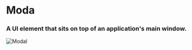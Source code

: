 # Moda
### A UI element that sits on top of an application's main window.

![Modal](https://user-images.githubusercontent.com/97234029/158460312-74a97c2b-4d21-45a0-9b64-8fd5c7aa79fc.jpg)
